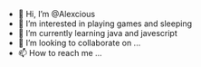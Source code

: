 - 👋 Hi, I’m @Alexcious
- 👀 I’m interested in playing games and sleeping
- 🌱 I’m currently learning java and javescript
- 💞️ I’m looking to collaborate on ...
- 📫 How to reach me ...

<!---
Alexcious/Alexcious is a ✨ special ✨ repository because its `README.md` (this file) appears on your GitHub profile.
You can click the Preview link to take a look at your changes.
--->
